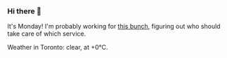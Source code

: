 ### Hi there :wave:

It's Monday! I'm probably working for [this bunch](https://github.com/kohofinancial), figuring out who should take care of which service.

Weather in Toronto: clear, at +0°C.
